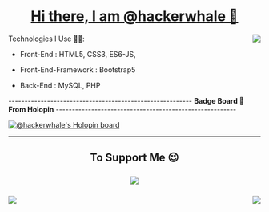 <a href="#">
<h1 align="center" >Hi there, I am @hackerwhale  👋</h1> 
<img align="right"src="https://komarev.com/ghpvc/?username=hackerwhale">
</a>
<!--  
**hackerwhale/hackerwhale** is a ✨ _special_ ✨ repository because its `README.md` (this file) appears on your GitHub profile.

Here are some ideas to get you started:
-->


- 🔭 I’m currently working on Full Stack Development Projects.
<!---
- 🌱 I’m currently learning
--->

Technologies I Use 👨‍💻: 
* Front-End : HTML5, CSS3, ES6-JS, 

* Front-End-Framework : Bootstrap5

* Back-End :  MySQL, PHP




<!--
- 👯 I’m looking to collaborate on ...
- 🤔 I’m looking for help with ...
- 💬 Ask me about ...
- 📫 How to reach me: ...
- 😄 Pronouns: ...
- ⚡ Fun fact: ...
-->


---------------------------------------------------------  <Strong>Badge Board 🔘 From Holopin</Strong>  --------------------------------------------------------


[![@hackerwhale's Holopin board](https://holopin.me/hackerwhale)](https://holopin.io/@hackerwhale)

<hr>
<h2 align="center"> To Support Me 😉<br> <br>
<a  href="https://www.buymeacoffee.com/hackerwhale"><img  src="https://img.buymeacoffee.com/button-api/?text=Buy me a coffee&emoji=&slug=hackerwhale&button_colour=FFDD00&font_colour=000000&font_family=Cookie&outline_colour=000000&coffee_colour=ffffff" /></a></h2>
</a>




###
<a href="#">
<img max-width="450px" src="https://github-readme-stats.vercel.app/api?username=hackerwhale&show_icons=true&theme=radical&count_private=true">

<img  max-width="450px" align="right" src="https://github-readme-streak-stats.herokuapp.com/?user=hackerwhale&theme=algolia&hide_border=true">
</a>
